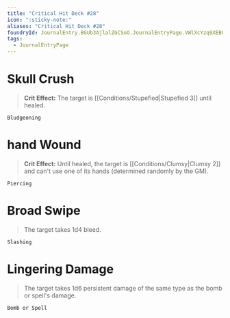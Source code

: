 ```yaml
---
title: "Critical Hit Deck #28"
icon: ":sticky-note:"
aliases: "Critical Hit Deck #28"
foundryId: JournalEntry.BGUb3AjlalZGCSoO.JournalEntryPage.VWlXcYzq9XEBOA3u
tags:
  - JournalEntryPage
---
```

# Skull Crush

> **Crit Effect:** The target is [[Conditions/Stupefied|Stupefied 3]] until healed.

`Bludgeoning`

# hand Wound

> **Crit Effect:** Until healed, the target is [[Conditions/Clumsy|Clumsy 2]] and can't use one of its hands (determined randomly by the GM).

`Piercing`

# Broad Swipe

> The target takes 1d4 bleed.

`Slashing`

# Lingering Damage

> The target takes 1d6 persistent damage of the same type as the bomb or spell's damage.

`Bomb or Spell`